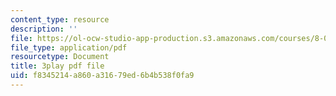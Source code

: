 ```yaml
---
content_type: resource
description: ''
file: https://ol-ocw-studio-app-production.s3.amazonaws.com/courses/8-04-quantum-physics-i-spring-2016/f8345214a860a31679ed6b4b538f0fa9_0ABYYJSvkVk.pdf
file_type: application/pdf
resourcetype: Document
title: 3play pdf file
uid: f8345214-a860-a316-79ed-6b4b538f0fa9
---
```

